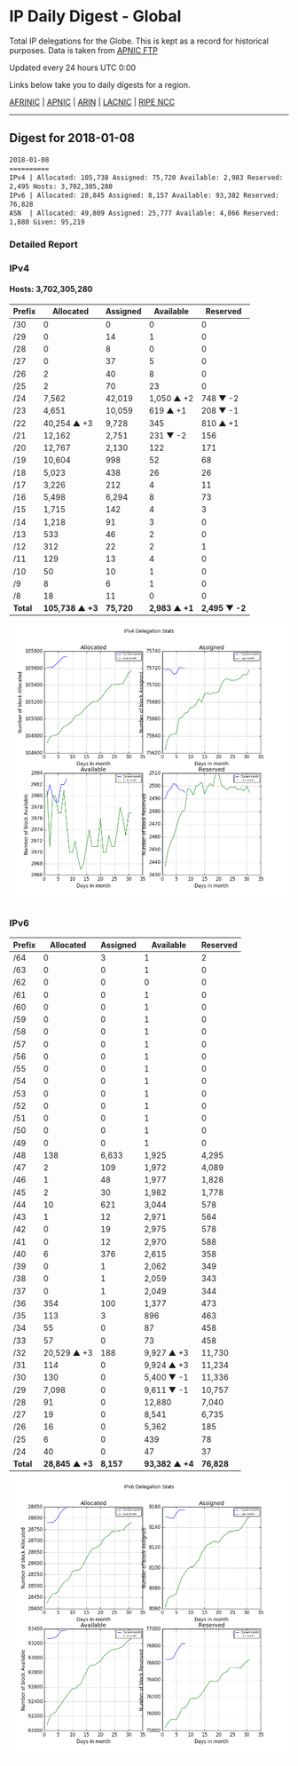 # IP Daily Digest - Global

Total IP delegations for the Globe. This is kept as a record for historical purposes. Data is taken from [APNIC FTP](https://ftp.apnic.net/)

Updated every 24 hours UTC 0:00

Links below take you to daily digests for a region.

[AFRINIC](./archives/AFRINIC/) | [APNIC](./archives/APNIC/) | [ARIN](./archives/ARIN/) | [LACNIC](./archives/LACNIC/) | [RIPE NCC](./archives/RIPE_NCC/)

---

## Digest for 2018-01-08
```
2018-01-08
==========
IPv4 | Allocated: 105,738 Assigned: 75,720 Available: 2,983 Reserved: 2,495 Hosts: 3,702,305,280
IPv6 | Allocated: 28,845 Assigned: 8,157 Available: 93,382 Reserved: 76,828
ASN  | Allocated: 49,809 Assigned: 25,777 Available: 4,866 Reserved: 1,880 Given: 95,219
```

### Detailed Report

### IPv4

#### Hosts: **3,702,305,280**

| Prefix | Allocated | Assigned | Available | Reserved |
| ----- | ----- | ----- | ----- | ----- |
| /30 | 0 | 0 | 0 | 0 |
| /29 | 0 | 14 | 1 | 0 |
| /28 | 0 | 8 | 0 | 0 |
| /27 | 0 | 37 | 5 | 0 |
| /26 | 2 | 40 | 8 | 0 |
| /25 | 2 | 70 | 23 | 0 |
| /24 | 7,562 | 42,019 | 1,050 ▲ +2 | 748 ▼ -2 |
| /23 | 4,651 | 10,059 | 619 ▲ +1 | 208 ▼ -1 |
| /22 | 40,254 ▲ +3 | 9,728 | 345 | 810 ▲ +1 |
| /21 | 12,162 | 2,751 | 231 ▼ -2 | 156 |
| /20 | 12,767 | 2,130 | 122 | 171 |
| /19 | 10,604 | 998 | 52 | 68 |
| /18 | 5,023 | 438 | 26 | 26 |
| /17 | 3,226 | 212 | 4 | 11 |
| /16 | 5,498 | 6,294 | 8 | 73 |
| /15 | 1,715 | 142 | 4 | 3 |
| /14 | 1,218 | 91 | 3 | 0 |
| /13 | 533 | 46 | 2 | 0 |
| /12 | 312 | 22 | 2 | 1 |
| /11 | 129 | 13 | 4 | 0 |
| /10 | 50 | 10 | 1 | 0 |
| /9 | 8 | 6 | 1 | 0 |
| /8 | 18 | 11 | 0 | 0 |
| **Total** | **105,738 ▲ +3** | **75,720** | **2,983 ▲ +1** | **2,495 ▼ -2** |

![ipv4-stats](ipv4-figure.png)

### IPv6

| Prefix | Allocated | Assigned | Available | Reserved |
| ----- | ----- | ----- | ----- | ----- |
| /64 | 0 | 3 | 1 | 2 |
| /63 | 0 | 0 | 1 | 0 |
| /62 | 0 | 0 | 0 | 0 |
| /61 | 0 | 0 | 1 | 0 |
| /60 | 0 | 0 | 1 | 0 |
| /59 | 0 | 0 | 1 | 0 |
| /58 | 0 | 0 | 1 | 0 |
| /57 | 0 | 0 | 1 | 0 |
| /56 | 0 | 0 | 1 | 0 |
| /55 | 0 | 0 | 1 | 0 |
| /54 | 0 | 0 | 1 | 0 |
| /53 | 0 | 0 | 1 | 0 |
| /52 | 0 | 0 | 1 | 0 |
| /51 | 0 | 0 | 1 | 0 |
| /50 | 0 | 0 | 1 | 0 |
| /49 | 0 | 0 | 1 | 0 |
| /48 | 138 | 6,633 | 1,925 | 4,295 |
| /47 | 2 | 109 | 1,972 | 4,089 |
| /46 | 1 | 48 | 1,977 | 1,828 |
| /45 | 2 | 30 | 1,982 | 1,778 |
| /44 | 10 | 621 | 3,044 | 578 |
| /43 | 1 | 12 | 2,971 | 564 |
| /42 | 0 | 19 | 2,975 | 578 |
| /41 | 0 | 12 | 2,970 | 588 |
| /40 | 6 | 376 | 2,615 | 358 |
| /39 | 0 | 1 | 2,062 | 349 |
| /38 | 0 | 1 | 2,059 | 343 |
| /37 | 0 | 1 | 2,049 | 344 |
| /36 | 354 | 100 | 1,377 | 473 |
| /35 | 113 | 3 | 896 | 463 |
| /34 | 55 | 0 | 87 | 458 |
| /33 | 57 | 0 | 73 | 458 |
| /32 | 20,529 ▲ +3 | 188 | 9,927 ▲ +3 | 11,730 |
| /31 | 114 | 0 | 9,924 ▲ +3 | 11,234 |
| /30 | 130 | 0 | 5,400 ▼ -1 | 11,336 |
| /29 | 7,098 | 0 | 9,611 ▼ -1 | 10,757 |
| /28 | 91 | 0 | 12,880 | 7,040 |
| /27 | 19 | 0 | 8,541 | 6,735 |
| /26 | 16 | 0 | 5,362 | 185 |
| /25 | 6 | 0 | 439 | 78 |
| /24 | 40 | 0 | 47 | 37 |
| **Total** | **28,845 ▲ +3** | **8,157** | **93,382 ▲ +4** | **76,828** |

![ipv6-stats](ipv6-figure.png)